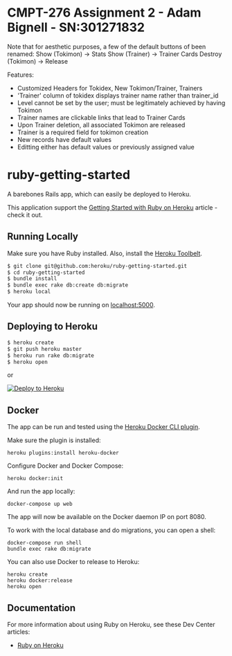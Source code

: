# CMPT-276 Assignment 2 - Adam Bignell - SN:301271832

Note that for aesthetic purposes, a few of the default buttons of been renamed:
Show (Tokimon) -> Stats
Show (Trainer) -> Trainer Cards
Destroy (Tokimon) -> Release

Features:
  - Customized Headers for Tokidex, New Tokimon/Trainer, Trainers
  - 'Trainer' column of tokidex displays trainer name rather than trainer_id
  - Level cannot be set by the user; must be legitimately achieved by having Tokimon
  - Trainer names are clickable links that lead to Trainer Cards
  - Upon Trainer deletion, all associated Tokimon are released
  - Trainer is a required field for tokimon creation
  - New records have default values
  - Editting either has default values or previously assigned value

# ruby-getting-started

A barebones Rails app, which can easily be deployed to Heroku.

This application support the [Getting Started with Ruby on Heroku](https://devcenter.heroku.com/articles/getting-started-with-ruby) article - check it out.

## Running Locally

Make sure you have Ruby installed.  Also, install the [Heroku Toolbelt](https://toolbelt.heroku.com/).

```sh
$ git clone git@github.com:heroku/ruby-getting-started.git
$ cd ruby-getting-started
$ bundle install
$ bundle exec rake db:create db:migrate
$ heroku local
```

Your app should now be running on [localhost:5000](http://localhost:5000/).

## Deploying to Heroku

```sh
$ heroku create
$ git push heroku master
$ heroku run rake db:migrate
$ heroku open
```

or

[![Deploy to Heroku](https://www.herokucdn.com/deploy/button.png)](https://heroku.com/deploy)

## Docker

The app can be run and tested using the [Heroku Docker CLI plugin](https://devcenter.heroku.com/articles/introduction-local-development-with-docker).

Make sure the plugin is installed:

    heroku plugins:install heroku-docker

Configure Docker and Docker Compose:

    heroku docker:init

And run the app locally:

    docker-compose up web

The app will now be available on the Docker daemon IP on port 8080.

To work with the local database and do migrations, you can open a shell:

    docker-compose run shell
    bundle exec rake db:migrate

You can also use Docker to release to Heroku:

    heroku create
    heroku docker:release
    heroku open

## Documentation

For more information about using Ruby on Heroku, see these Dev Center articles:

- [Ruby on Heroku](https://devcenter.heroku.com/categories/ruby)

